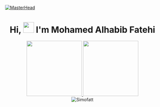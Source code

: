 [![MasterHead](https://i.pinimg.com/originals/77/ca/a3/77caa32884d735d439ade45ba37feaf2.gif)]()

<h1 align="center"> Hi, <img src="https://media.giphy.com/media/hvRJCLFzcasrR4ia7z/giphy.gif" width="35" > I'm Mohamed Alhabib Fatehi </h1>
 
<div align=center>

<a href="https://github.com/Simofatt">
  <img height="180em" src="https://github-readme-stats-zakaria-aitali.vercel.app/api/top-langs/?username=Simofatt&layout=compact&langs_count=8&theme=algolia"/>
<img height="180em" src="https://github-readme-stats-eight-theta.vercel.app/api?username=Simofatt&show_icons=true&theme=algolia&include_all_commits=true&count_private=true"/>

</a>

</div>
<div align=center>
<img align="center" src="https://github-readme-streak-stats-zakaria-aitali.vercel.app/?user=Simofatt&theme=dark&background=0d1117&date_format=M%20j%5B%2C%20Y%5D&count_private=true" alt="Simofatt" />






</div>

